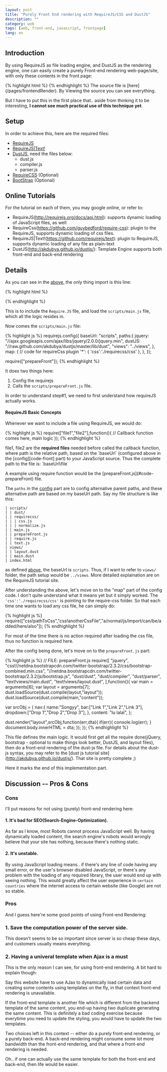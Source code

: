 ```yaml
---
layout: post
title: "Purely Front End rendering with RequireJS/CSS and DustJS"
description: ""
category: web
tags: [web, front-end, javascript, frontpage]
lang: en
---
```


## Introduction
By using RequireJS as file loading engine, and DustJS as the rendering engine, one can easily create a purely Front-end rendering web-page/site, with only these contents in the front page:
<div id="index-code"></div>
{% highlight html %}
<html>
<head>
  <title>Testing Front-End Rendering</title>
  <script type="text/javascript" data-main="scripts/main.js" src="http://requirejs.org/docs/release/2.1.6/minified/require.js"></script>
</head>
<body>
</body>
</html>
{% endhighlight %}
The source file is [here](/pages/frontendRender). By Viewing the source you can see everything.

But I have to put this in the first place that.. aside from thinking it to be interesting, __I cannot see much practical use of this technique yet__.

## Setup
In order to achieve this, here are the required files:
- [RequireJS](http://requirejs.org/docs/release/2.1.6/minified/require.js)
- [RequireJS|Text!](https://github.com/requirejs/text/blob/master/text.js)
- [DustJS](https://raw.github.com/akdubya/dustjs/master/lib/), need the files below:
  - dust.js
  - compiler.js
  - parser.js
- [RequireCSS](https://github.com/guybedford/require-css) (Optional)
- [BootStrap](http://twitter.github.io/bootstrap/) (Optional)

## Online Tutorials
For the tutorial on each of them, you may google online, or refer to:
- RequireJS(http://requirejs.org/docs/api.html): supports dynamic loading of JavaScript files, as well 
- RequireCss(https://github.com/guybedford/require-css): plugin to the RequireJS, supports dynamic loading of css files.
- RequireJS|Text!(https://github.com/requirejs/text): plugin to RequireJS, supports dynamic loading of any file as plain-text
- DustJS(http://akdubya.github.io/dustjs/): Template Engine supports both front-end and back-end rendering

## Details
As you can see in the [above][code-index], the only thing import is this line:

{% highlight html %}
  <script type="text/javascript" data-main="scripts/main.js" src="http://requirejs.org/docs/release/2.1.6/minified/require.js"></script>
{% endhighlight %}

This is to include the `Require.JS` file, and load the `scripts/main.js` file, which all the logic resides in.

Now comes the `scripts/main.js` file:

<div id="code-requirejs-config"/>
{% highlight js %}
requirejs.config({
  baseUrl: "scripts",
  paths:{
    jquery: "//ajax.googleapis.com/ajax/libs/jquery/2.0.0/jquery.min",
    dustJS: "//raw.github.com/akdubya/dustjs/master/lib/dust",
    "views": "../views",
  },
  map: {  // code for requireCss plugin
    '*': {
      'css':'./requirecss/css'
    },
  },
});

require(["prepareFront"]);
{% endhighlight %}

It does two things here:

1. Config the requirejs
2. Calls the `scripts/prepareFront.js` file.

In order to understand step#1, we need to first understand how requireJS actually works.

<div class="well">

<h4> RequireJS Basic Concepts </h4>
<p> Whenever we want to include a file using RequireJS, we would do: </p>

{% highlight js %}
require(["file1","file2"],function(){
  // Callback function comes here, main logic
});
{% endhighlight %}

<p>
file1, file2 are the <b>required files</b> needed before called the callback function, where path is the relative path, based
on the `baseUrl` (configured above in the [config][code-front] part) to your JavaScript source.
Thus the complete path to the file is: `baseUrl\file` 
</p>
<p>
A example using require function would be the [prepareFront.js](#code-prepareFront) file.
</p>
</div>

The `paths` in the [config][code-config] part are to config alternative parent paths, and these alternative path are
based on my baseUrl path. Say my file structure is like this:

    | scripts/
    | | dust/
    | | requirecss/
    | | | css.js
    | | | normalize.js
    | | main.js
    | | prepareFront.js
    | | require.js
    | | text.js
    | views/
    | | layout.dust
    | | main.dust
    | index.html

as defined [above][code-config], the baseUrl is `scripts`. Thus, if I want to refer to `views/` folder, the path setup
would be `../views`. More detailed explaination are on the RequireJS tutorial site.

After understanding the above, let's move on to the "map" part of the config code. I don't quite understand what it
means yet but it simply worked. The `'css':'./requirecss/css'` is pointing to the require-css folder. So that each time
one wants to load any css file, he can simply do:

{% highlight js %}
require(["css!pathToCss","css!anotherCssFile","a/normal/js/import/can/be/added/here/also"]);
{% endhighlight %}

For most of the time there is no action required after loading the css file, thus no function is required here.



After the config being done, let's move on to the `prepareFront.js` part:

<div id="code-prepareFront"/>
{% highlight js %}
// FILE: prepareFront.js
require([
  "jquery",
  "css!//netdna.bootstrapcdn.com/twitter-bootstrap/2.3.2/css/bootstrap-combined.min.css",
  "//netdna.bootstrapcdn.com/twitter-bootstrap/2.3.2/js/bootstrap.js",
  "dust/dust",
  "dust/compiler",
  "dust/parser",
  "text!views/main.dust",
  "text!views/layout.dust",
],function(){
  var main = arguments[6];
  var layout = arguments[7];
  dust.loadSource(dust.compile(layout,"layout"));
  dust.loadSource(dust.compile(main,"content"));

  var srcObj = {
    nav:{
      name:"Songyy",
      bar:["Link 1","Link 2","Link 3"],
      dropdown:["Drop 1","Drop 2","Drop 3"],
    },
    content: "lu lalal",
  };

  dust.render("layout",srcObj,function(err,dta){
    if(err){
      console.log(err);
    }
    document.body.innerHTML = dta;
  });
});
{% endhighlight %}

This file defines the main logic.
It would first get all the require done(jQuery, bootstrap - optional to make things look better, DustJS, and layout
files), then do a front-end rendering of the dust-js file. For details about the dust-js syntax, you may refer to the
\[dust js tutorial site](http://akdubya.github.io/dustjs/). That site is pretty complete ;)

Here it marks the end of this implementation part. 

## Discussion -- Pros & Cons

### Cons
I'll put reasons for not using (purely) front-end rendering here:

#### 1. It's bad for SEO(Search-Engine-Optimization). 
   As far as I know, most Robots cannot process JavaScript well. By having dynamically loaded content, the search
   engine's robots would wrongly believe that your site has nothing, because there's nothing static.

#### 2. It's unstable.
   By using JavaScript loading means.. if there's any line of code having any small error, or the user's browser
   disabled JavaScript, or there's any problem with the loading of any required library, the user would end up with
   seeing nothing. This would greatly affect the user experience in `certain countries` where the internet access to
   certain website (like Google) are not so stable.

### Pros

And I guess here're some good points of using Front-end Rendering:

### 1. Save the computation power of the server side.
   This doesn't seems to be so important since server is so cheap these days, and customers usually means everything.

### 2. Having a univeral template when Ajax is a must
   This is the only reason I can see, for using front-end rendering. A bit hard to explain though:

   Say this website have to use AJax to dynamically load certain data and creating some contents using templates on the
   fly, in that context front-end rendering is unavailable.

   If the front-end template is another file which is different from the backend template of the same content, you
   end-up having two duplicate generating the same content. This is definitely a bad coding exercise because everytime
   you need to update the styling, you would have to update the two templates.

   Two choices left in this context -- either do a purely front-end rendering, or a purely back-end. A back-end
   rendering might consume some lot more bandwidth than the front-end rendering, and that where a front-end rendering is
   needed.

Oh.. if one can actually use the same template for both the front-end and back-end, then life would be easier.

[code-config]: #code-requirejs-config
[code-index]: #index-code
[code-front]: #code-prepareFront
